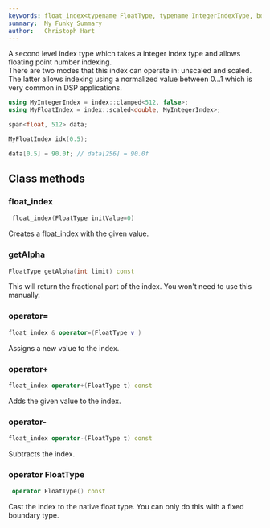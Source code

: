 ```yaml
---
keywords: float_index<typename FloatType, typename IntegerIndexType, bool IsNormalised> 
summary:  My Funky Summary
author:   Christoph Hart
---
```


A second level index type which takes a integer index type and allows floating point number indexing.  
There are two modes that this index can operate in: unscaled and scaled. The latter allows indexing using a normalized value between 0...1 which is very common in DSP applications.  

```cpp
using MyIntegerIndex = index::clamped<512, false>;
using MyFloatIndex = index::scaled<double, MyIntegerIndex>;

span<float, 512> data;

MyFloatIndex idx(0.5);

data[0.5] = 90.0f; // data[256] = 90.0f
```

  

## Class methods

### float_index

```cpp
 float_index(FloatType initValue=0)
```

Creates a float_index with the given value.   

### getAlpha

```cpp
FloatType getAlpha(int limit) const
```

This will return the fractional part of the index. You won't need to use this manually.   

### operator=

```cpp
float_index & operator=(FloatType v_)
```

Assigns a new value to the index.   

### operator+

```cpp
float_index operator+(FloatType t) const
```

Adds the given value to the index.   

### operator-

```cpp
float_index operator-(FloatType t) const
```

Subtracts the index.   

### operator FloatType

```cpp
 operator FloatType() const
```

Cast the index to the native float type. You can only do this with a fixed boundary type.   
